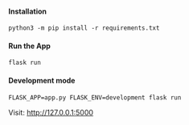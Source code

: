 #### Installation 
```
python3 -m pip install -r requirements.txt
```

#### Run the App
```
flask run
```

#### Development mode
```
FLASK_APP=app.py FLASK_ENV=development flask run
```

Visit: http://127.0.0.1:5000